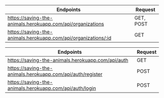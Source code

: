 
| Endpoints                                                      | Request   |
|----------------------------------------------------------------|-----------|
| https://saving-the-animals.herokuapp.com/api/organizations     | GET, POST |
| https://saving-the-animals.herokuapp.com/api/organizations/:id | GET       |




| Endpoints                                                  | Request |
|------------------------------------------------------------|---------|
| https://saving-the-animals.herokuapp.com/api/auth          | GET     |
| https://saving-the-animals.herokuapp.com/api/auth/register | POST    |
| https://saving-the-animals.herokuapp.com/api/auth/login    | POST    |